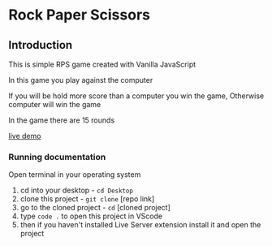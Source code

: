 # Rock Paper Scissors

## Introduction

This is simple RPS game created with Vanilla JavaScript

In this game you play against the computer

If you will be hold more score than a computer you win the game,
Otherwise computer will win the game

In the game there are 15 rounds

[live demo](https://akaki16.github.io/Rock-Paper-Scissors/)

### Running documentation

Open terminal in your operating system

1) cd into your desktop - `cd Desktop`
2) clone this project - `git clone` [repo link]
3) go to the cloned project - `cd` [cloned project]
4) type `code .` to open this project in VScode
5) then if you haven't installed Live Server extension install it and open the project
